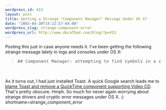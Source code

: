 ```yaml
--- 
wordpress_id: 413
layout: post
title: Getting a Strange "Component Manager" Message Under OS X?
date: "2003-04-30T14:22:57-04:00"
wordpress_slug: strange-component-error
wordpress_url: http://www.decafbad.com/blog/?p=413
---
```

Posting this just in case anyone needs it.  I've been getting the
following strange message lately in logs and consoles under OS X:
<blockquote><pre>## Component Manager: attempting to find symbols in a component alias of type (regR/carP/x!bt)</pre></blockquote>
<br /><br />
As it turns out, I had just installed Toast.  A quick Google search
leads me to <a href="http://www.mail-archive.com/cocoa-dev@lists.apple.com/msg09330.html" target="_top">blame Toast and remove a QuickTime component supporting Video CD</a>.
That's pretty obscure.  Hmph.  So much for never again worrying about strange drivers and
cryptic error messages under OS X.  :)
<!--more-->
shortname=strange_component_error
